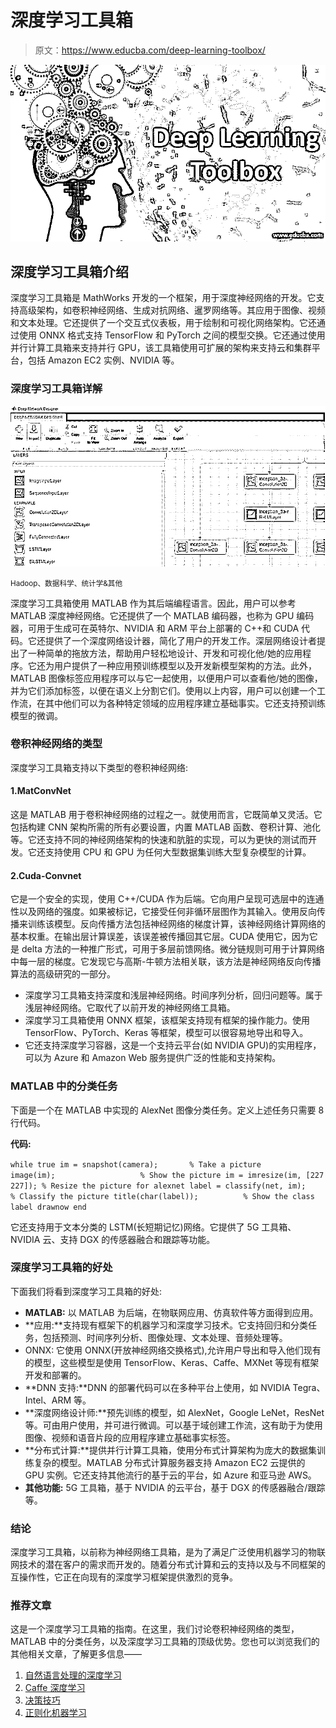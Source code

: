 # 深度学习工具箱

> 原文：<https://www.educba.com/deep-learning-toolbox/>

![deep learning toolbox](img/e06b5ba437df0ee0f1869ae6c15b32c5.png)



## **深度学习工具箱介绍**

深度学习工具箱是 MathWorks 开发的一个框架，用于深度神经网络的开发。它支持高级架构，如卷积神经网络、生成对抗网络、暹罗网络等。其应用于图像、视频和文本处理。它还提供了一个交互式仪表板，用于绘制和可视化网络架构。它还通过使用 ONNX 格式支持 TensorFlow 和 PyTorch 之间的模型交换。它还通过使用并行计算工具箱来支持并行 GPU，该工具箱使用可扩展的架构来支持云和集群平台，包括 Amazon EC2 实例、NVIDIA 等。

### **深度学习工具箱详解**

![deep learning toolbox](img/c02c3b400e0d78c2762e8921d9d59f42.png)



<small>Hadoop、数据科学、统计学&其他</small>

深度学习工具箱使用 MATLAB 作为其后端编程语言。因此，用户可以参考 MATLAB 深度神经网络。它还提供了一个 MATLAB 编码器，也称为 GPU 编码器，可用于生成可在英特尔、NVIDIA 和 ARM 平台上部署的 C++和 CUDA 代码。它还提供了一个深度网络设计器，简化了用户的开发工作。深层网络设计者提出了一种简单的拖放方法，帮助用户轻松地设计、开发和可视化他/她的应用程序。它还为用户提供了一种应用预训练模型以及开发新模型架构的方法。此外，MATLAB 图像标签应用程序可以与它一起使用，以便用户可以查看他/她的图像，并为它们添加标签，以便在语义上分割它们。使用以上内容，用户可以创建一个工作流，在其中他们可以为各种特定领域的应用程序建立基础事实。它还支持预训练模型的微调。

### 卷积神经网络的类型

深度学习工具箱支持以下类型的卷积神经网络:

#### 1.MatConvNet

这是 MATLAB 用于卷积神经网络的过程之一。就使用而言，它既简单又灵活。它包括构建 CNN 架构所需的所有必要设置，内置 MATLAB 函数、卷积计算、池化等。它还支持不同的神经网络架构的快速和肮脏的实现，可以为更快的测试而开发。它还支持使用 CPU 和 GPU 为任何大型数据集训练大型复杂模型的计算。

#### 2.Cuda-Convnet

它是一个安全的实现，使用 C++/CUDA 作为后端。它向用户呈现可选层中的连通性以及网络的强度。如果被标记，它接受任何非循环层图作为其输入。使用反向传播来训练该模型。反向传播方法包括神经网络的梯度计算，该神经网络计算网络的基本权重。在输出层计算误差，该误差被传播回其它层。CUDA 使用它，因为它是 delta 方法的一种推广形式，可用于多层前馈网络。微分链规则可用于计算网络中每一层的梯度。它发现它与高斯-牛顿方法相关联，该方法是神经网络反向传播算法的高级研究的一部分。

*   深度学习工具箱支持深度和浅层神经网络。时间序列分析，回归问题等。属于浅层神经网络。它取代了以前开发的神经网络工具箱。
*   深度学习工具箱使用 ONNX 框架，该框架支持现有框架的操作能力。使用 TensorFlow、PyTorch、Keras 等框架，模型可以很容易地导出和导入。
*   它还支持深度学习容器，这是一个支持云平台(如 NVIDIA GPU)的实用程序，可以为 Azure 和 Amazon Web 服务提供广泛的性能和支持架构。

### MATLAB 中的分类任务

下面是一个在 MATLAB 中实现的 AlexNet 图像分类任务。定义上述任务只需要 8 行代码。

**代码:**

`while true
im = snapshot(camera);       % Take a picture
image(im);                   % Show the picture
im = imresize(im, [227 227]); % Resize the picture for alexnet
label = classify(net, im);    % Classify the picture
title(char(label));          % Show the class label
drawnow
end`

它还支持用于文本分类的 LSTM(长短期记忆)网络。它提供了 5G 工具箱、NVIDIA 云、支持 DGX 的传感器融合和跟踪等功能。

### **深度学习工具箱的好处**

下面我们将看到深度学习工具箱的好处:

*   **MATLAB:** 以 MATLAB 为后端，在物联网应用、仿真软件等方面得到应用。
*   **应用:**支持现有框架下的机器学习和深度学习技术。它支持回归和分类任务，包括预测、时间序列分析、图像处理、文本处理、音频处理等。
*   ONNX: 它使用 ONNX(开放神经网络交换格式),允许用户导出和导入他们现有的模型，这些模型是使用 TensorFlow、Keras、Caffe、MXNet 等现有框架开发和部署的。
*   **DNN 支持:**DNN 的部署代码可以在多种平台上使用，如 NVIDIA Tegra、Intel、ARM 等。
*   **深度网络设计师:**预先训练的模型，如 AlexNet，Google LeNet，ResNet 等。可由用户使用，并可进行微调。可以基于域创建工作流，这有助于为使用图像、视频和语音片段的应用程序建立基础事实标签。
*   **分布式计算:**提供并行计算工具箱，使用分布式计算架构为庞大的数据集训练复杂的模型。MATLAB 分布式计算服务器支持 Amazon EC2 云提供的 GPU 实例。它还支持其他流行的基于云的平台，如 Azure 和亚马逊 AWS。
*   **其他功能:** 5G 工具箱，基于 NVIDIA 的云平台，基于 DGX 的传感器融合/跟踪等。

### 结论

深度学习工具箱，以前称为神经网络工具箱，是为了满足广泛使用机器学习的物联网技术的潜在客户的需求而开发的。随着分布式计算和云的支持以及与不同框架的互操作性，它正在向现有的深度学习框架提供激烈的竞争。

### 推荐文章

这是一个深度学习工具箱的指南。在这里，我们讨论卷积神经网络的类型，MATLAB 中的分类任务，以及深度学习工具箱的顶级优势。您也可以浏览我们的其他相关文章，了解更多信息——

1.  [自然语言处理的深度学习](https://www.educba.com/deep-learning-for-nlp/)
2.  [Caffe 深度学习](https://www.educba.com/caffe-deep-learning/)
3.  [决策技巧](https://www.educba.com/decision-making-techniques/)
4.  [正则化机器学习](https://www.educba.com/regularization-machine-learning/)





